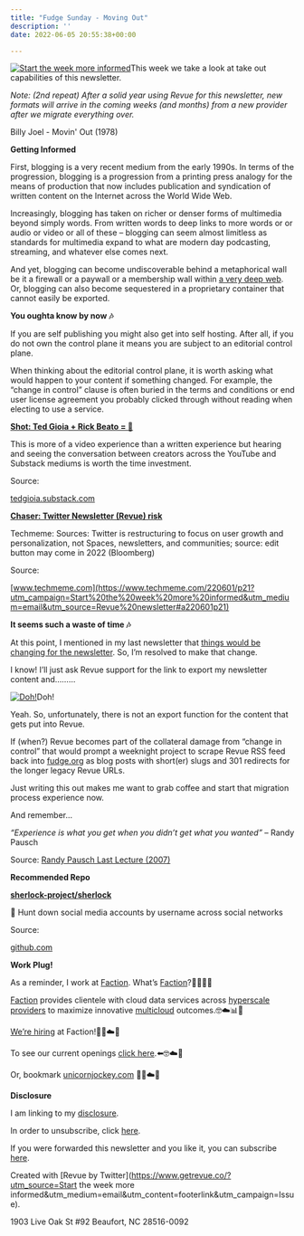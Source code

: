 ```yaml
---
title: "Fudge Sunday - Moving Out"
description: ''
date: 2022-06-05 20:55:38+00:00

---
```


[![Start the week more informed](https://bucketeer-e05bbc84-baa3-437e-9518-adb32be77984.s3.amazonaws.com/public/images/b1c88e73-db40-46fc-a18c-9976bf4fc108_1200x115.png "Start the week more informed")](https://substackcdn.com/image/fetch/f_auto,q_auto:good,fl_progressive:steep/https%3A%2F%2Fbucketeer-e05bbc84-baa3-437e-9518-adb32be77984.s3.amazonaws.com%2Fpublic%2Fimages%2Fb1c88e73-db40-46fc-a18c-9976bf4fc108_1200x115.png)This week we take a look at take out capabilities of this newsletter.

*Note: (2nd repeat) After a solid year using Revue for this newsletter, new formats will arrive in the coming weeks (and months) from a new provider after we migrate everything over.*

Billy Joel - Movin' Out (1978)

 **Getting Informed**

First, blogging is a very recent medium from the early 1990s. In terms of the progression, blogging is a progression from a printing press analogy for the means of production that now includes publication and syndication of written content on the Internet across the World Wide Web.

Increasingly, blogging has taken on richer or denser forms of multimedia beyond simply words. From written words to deep links to more words or or audio or video or all of these – blogging can seem almost limitless as standards for multimedia expand to what are modern day podcasting, streaming, and whatever else comes next.

And yet, blogging can become undiscoverable behind a metaphorical wall be it a firewall or a paywall or a membership wall within [a very deep web](https://sunday.fudge.org/issues/fudge-sunday-saas-trendspotting-877717?utm_campaign=Start%20the%20week%20more%20informed&utm_medium=email&utm_source=Revue%20newsletter). Or, blogging can also become sequestered in a proprietary container that cannot easily be exported.

 **You oughta know by now 🎶**

If you are self publishing you might also get into self hosting. After all, if you do not own the control plane it means you are subject to an editorial control plane.

When thinking about the editorial control plane, it is worth asking what would happen to your content if something changed. For example, the “change in control” clause is often buried in the terms and conditions or end user license agreement you probably clicked through without reading when electing to use a service.

**[Shot: Ted Gioia + Rick Beato = 🤯](https://tedgioia.substack.com/p/i-have-a-frank-and-unfiltered-conversation?s=r&utm_campaign=Start%20the%20week%20more%20informed&utm_medium=email&utm_source=Revue%20newsletter)**

This is more of a video experience than a written experience but hearing and seeing the conversation between creators across the YouTube and Substack mediums is worth the time investment.

Source:

[tedgioia.substack.com](https://tedgioia.substack.com/p/i-have-a-frank-and-unfiltered-conversation?s=r&utm_campaign=Start%20the%20week%20more%20informed&utm_medium=email&utm_source=Revue%20newsletter)

**[Chaser: Twitter Newsletter (Revue) risk](https://www.techmeme.com/220601/p21?utm_campaign=Start%20the%20week%20more%20informed&utm_medium=email&utm_source=Revue%20newsletter#a220601p21)**

Techmeme: Sources: Twitter is restructuring to focus on user growth and personalization, not Spaces, newsletters, and communities; source: edit button may come in 2022 (Bloomberg)

Source:

[www.techmeme.com](https://www.techmeme.com/220601/p21?utm_campaign=Start%20the%20week%20more%20informed&utm_medium=email&utm_source=Revue%20newsletter#a220601p21)

 **It seems such a waste of time 🎶**

At this point, I mentioned in my last newsletter that [things would be changing for the newsletter](https://sunday.fudge.org/issues/fudge-sunday-ramble-on-1190923?utm_campaign=Start%20the%20week%20more%20informed&utm_medium=email&utm_source=Revue%20newsletter). So, I’m resolved to make that change.

I know! I’ll just ask Revue support for the link to export my newsletter content and………

[![Doh!](https://bucketeer-e05bbc84-baa3-437e-9518-adb32be77984.s3.amazonaws.com/public/images/b0ef5db7-316e-4896-aae6-5753e1241240_600x597.png "Doh!")](https://substackcdn.com/image/fetch/f_auto,q_auto:good,fl_progressive:steep/https%3A%2F%2Fbucketeer-e05bbc84-baa3-437e-9518-adb32be77984.s3.amazonaws.com%2Fpublic%2Fimages%2Fb0ef5db7-316e-4896-aae6-5753e1241240_600x597.png)Doh!

Yeah. So, unfortunately, there is not an export function for the content that gets put into Revue.

If (when?) Revue becomes part of the collateral damage from “change in control” that would prompt a weeknight project to scrape Revue RSS feed back into [fudge.org](http://fudge.org/?utm_campaign=Start%20the%20week%20more%20informed&utm_medium=email&utm_source=Revue%20newsletter) as blog posts with short(er) slugs and 301 redirects for the longer legacy Revue URLs.

Just writing this out makes me want to grab coffee and start that migration process experience now. 

And remember…

*“Experience is what you get when you didn’t get what you wanted”* – Randy Pausch

Source: [Randy Pausch Last Lecture (2007)](https://www.youtube.com/watch?utm_campaign=Start%20the%20week%20more%20informed&utm_medium=email&utm_source=Revue%20newsletter&v=ji5_MqicxSo)

 **Recommended Repo**

**[sherlock-project/sherlock](https://github.com/sherlock-project/sherlock?utm_campaign=Start%20the%20week%20more%20informed&utm_medium=email&utm_source=Revue%20newsletter)**

🔎 Hunt down social media accounts by username across social networks

Source:

[github.com](https://github.com/sherlock-project/sherlock?utm_campaign=Start%20the%20week%20more%20informed&utm_medium=email&utm_source=Revue%20newsletter)

 **Work Plug!**

As a reminder, I work at [Faction](https://www.factioninc.com/solutions/multi-cloud-data-services/?utm_campaign=sunday.fudge.org&utm_medium=email&utm_source=Revue%20newsletter). What’s [Faction](https://www.factioninc.com/solutions/multi-cloud-data-services/?utm_campaign=sunday.fudge.org&utm_medium=email&utm_source=Revue%20newsletter)?🤔🤔🤔🤔

[Faction](https://www.factioninc.com/solutions/multi-cloud-data-services/?utm_campaign=sunday.fudge.org&utm_medium=email&utm_source=Revue%20newsletter) provides clientele with cloud data services across [hyperscale providers](https://www.factioninc.com/solutions/multi-cloud-data-services/?utm_campaign=sunday.fudge.org&utm_medium=email&utm_source=Revue%20newsletter) to maximize innovative [multicloud](https://www.factioninc.com/solutions/multi-cloud-data-services/?utm_campaign=sunday.fudge.org&utm_medium=email&utm_source=Revue%20newsletter) outcomes.🤓☁️📊🚀

[We’re hiring](https://grnh.se/66f4d22d4us?utm_campaign=sunday.fudge.org&utm_medium=email&utm_source=Revue%20newsletter) at Faction!🎉🤓☁️🚀

To see our current openings [click here](https://grnh.se/66f4d22d4us?utm_campaign=sunday.fudge.org&utm_medium=email&utm_source=Revue%20newsletter).⬅️🤓☁️🚀

Or, bookmark [unicornjockey.com](http://unicornjockey.com/?utm_campaign=Fudge%20Sunday%20%F0%9F%A4%94%F0%9F%92%A1%F0%9F%A4%AF%F0%9F%A4%93&utm_medium=email&utm_source=Revue%20newsletter) 🦄🤓☁️🚀

 **Disclosure**

I am linking to my [disclosure](https://jaycuthrell.com/disclosure/?utm_campaign=sunday.fudge.org&utm_medium=email&utm_source=Revue%20newsletter).

In order to unsubscribe, click [here](#).

If you were forwarded this newsletter and you like it, you can subscribe [here](https://sunday.fudge.org/?utm_campaign=Issue&utm_content=forwarded&utm_medium=email&utm_source=Start+the+week+more+informed).

Created with [Revue by Twitter](https://www.getrevue.co/?utm_source=Start the week more informed&utm_medium=email&utm_content=footerlink&utm_campaign=Issue).

1903 Live Oak St #92 Beaufort, NC 28516-0092

